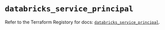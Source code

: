 # `databricks_service_principal`

Refer to the Terraform Registory for docs: [`databricks_service_principal`](https://registry.terraform.io/providers/databricks/databricks/1.15.0/docs/resources/service_principal).
